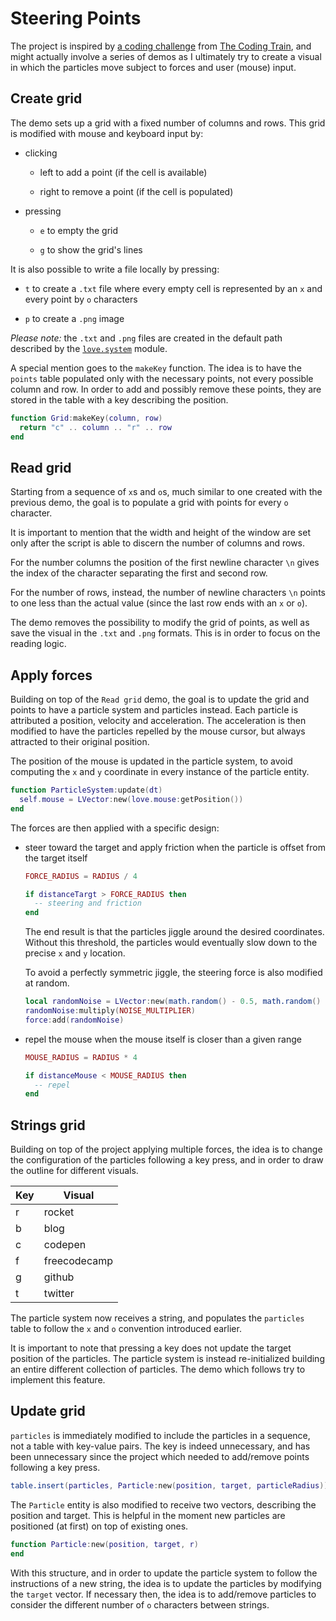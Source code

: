 # Steering Points

The project is inspired by [a coding challenge](https://youtu.be/4hA7G3gup-4) from [The Coding Train](https://thecodingtrain.com/), and might actually involve a series of demos as I ultimately try to create a visual in which the particles move subject to forces and user (mouse) input.

## Create grid

The demo sets up a grid with a fixed number of columns and rows. This grid is modified with mouse and keyboard input by:

- clicking

  - left to add a point (if the cell is available)

  - right to remove a point (if the cell is populated)

- pressing

  - `e` to empty the grid

  - `g` to show the grid's lines

It is also possible to write a file locally by pressing:

- `t` to create a `.txt` file where every empty cell is represented by an `x` and every point by `o` characters

- `p` to create a `.png` image

_Please note:_ the `.txt` and `.png` files are created in the default path described by the [`love.system`](https://love2d.org/wiki/love.filesystem) module.

A special mention goes to the `makeKey` function. The idea is to have the `points` table populated only with the necessary points, not every possible column and row. In order to add and possibly remove these points, they are stored in the table with a key describing the position.

```lua
function Grid:makeKey(column, row)
  return "c" .. column .. "r" .. row
end
```

## Read grid

Starting from a sequence of `x`s and `o`s, much similar to one created with the previous demo, the goal is to populate a grid with points for every `o` character.

It is important to mention that the width and height of the window are set only after the script is able to discern the number of columns and rows.

For the number columns the position of the first newline character `\n` gives the index of the character separating the first and second row.

For the number of rows, instead, the number of newline characters `\n` points to one less than the actual value (since the last row ends with an `x` or `o`).

The demo removes the possibility to modify the grid of points, as well as save the visual in the `.txt` and `.png` formats. This is in order to focus on the reading logic.

## Apply forces

Building on top of the `Read grid` demo, the goal is to update the grid and points to have a particle system and particles instead. Each particle is attributed a position, velocity and acceleration. The acceleration is then modified to have the particles repelled by the mouse cursor, but always attracted to their original position.

The position of the mouse is updated in the particle system, to avoid computing the `x` and `y` coordinate in every instance of the particle entity.

```lua
function ParticleSystem:update(dt)
  self.mouse = LVector:new(love.mouse:getPosition())
end
```

The forces are then applied with a specific design:

- steer toward the target and apply friction when the particle is offset from the target itself

  ```lua
  FORCE_RADIUS = RADIUS / 4

  if distanceTargt > FORCE_RADIUS then
    -- steering and friction
  end
  ```

  The end result is that the particles jiggle around the desired coordinates. Without this threshold, the particles would eventually slow down to the precise `x` and `y` location.

  To avoid a perfectly symmetric jiggle, the steering force is also modified at random.

  ```lua
  local randomNoise = LVector:new(math.random() - 0.5, math.random() - 0.5)
  randomNoise:multiply(NOISE_MULTIPLIER)
  force:add(randomNoise)
  ```

- repel the mouse when the mouse itself is closer than a given range

  ```lua
  MOUSE_RADIUS = RADIUS * 4

  if distanceMouse < MOUSE_RADIUS then
    -- repel
  end
  ```

## Strings grid

Building on top of the project applying multiple forces, the idea is to change the configuration of the particles following a key press, and in order to draw the outline for different visuals.

| Key | Visual       |
| --- | ------------ |
| r   | rocket       |
| b   | blog         |
| c   | codepen      |
| f   | freecodecamp |
| g   | github       |
| t   | twitter      |

The particle system now receives a string, and populates the `particles` table to follow the `x` and `o` convention introduced earlier.

It is important to note that pressing a key does not update the target position of the particles. The particle system is instead re-initialized building an entire different collection of particles. The demo which follows try to implement this feature.

## Update grid

`particles` is immediately modified to include the particles in a sequence, not a table with key-value pairs. The key is indeed unnecessary, and has been unnecessary since the project which needed to add/remove points following a key press.

```lua
table.insert(particles, Particle:new(position, target, particleRadius))
```

The `Particle` entity is also modified to receive two vectors, describing the position and target. This is helpful in the moment new particles are positioned (at first) on top of existing ones.

```lua
function Particle:new(position, target, r)
end
```

With this structure, and in order to update the particle system to follow the instructions of a new string, the idea is to update the particles by modifying the `target` vector. If necessary then, the idea is to add/remove particles to consider the different number of `o` characters between strings.
